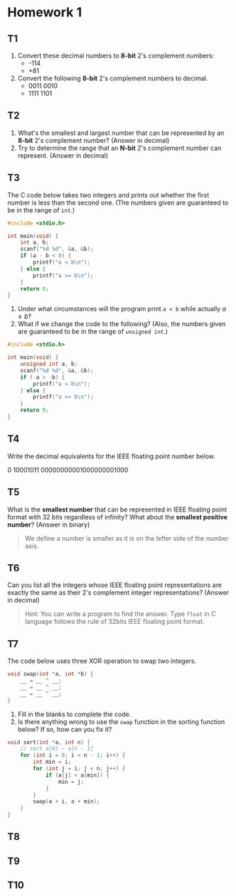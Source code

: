 # Homework 1

## T1

1. Convert these decimal numbers to **8-bit** 2's complement numbers:
    - -114
    - +81
2. Convert the following **8-bit** 2's complement numbers to decimal.
    - 0011 0010
    - 1111 1101

## T2

1. What's the smallest and largest number that can be represented by an **8-bit** 2's complement number? (Answer in decimal)
2. Try to determine the range that an **N-bit** 2's complement number can represent. (Answer in decimal)

## T3

The C code below takes two integers and prints out whether the first number is less than the second one. (The numbers given are guaranteed to be in the range of `int`.)

```c
#include <stdio.h>

int main(void) {
    int a, b;
    scanf("%d %d", &a, &b);
    if (a - b < 0) {
        printf("a < b\n");
    } else {
        printf("a >= b\n");
    }
    return 0;
}
```

1. Under what circumstances will the program print `a < b` while actually $a\geqslant b$?
2. What if we change the code to the following? (Also, the numbers given are guaranteed to be in the range of `unsigned int`.)

```c
#include <stdio.h>

int main(void) {
    unsigned int a, b;
    scanf("%d %d", &a, &b);
    if (-a > -b) {
        printf("a < b\n");
    } else {
        printf("a >= b\n");
    }
    return 0;
}
```

## T4

Write the decimal equivalents for the IEEE floating point number below.

0 10001011 00000000001000000001000

## T5

What is the **smallest number** that can be represented in IEEE floating point format with 32 bits regardless of infinity? What about the **smallest positive number**? (Answer in binary)

> We define a number is smaller as it is on the lefter side of the number axis.

## T6

Can you list all the integers whose IEEE floating point representations are exactly the same as their 2's complement integer representations? (Answer in decimal)

> Hint: You can write a program to find the answer. Type `float` in C language follows the rule of 32bits IEEE floating point format.

## T7

The code below uses three XOR operation to swap two integers.

```c
void swap(int *a, int *b) {
    __ = __ ^ __;
    __ = __ ^ __;
    __ = __ ^ __;
}
```

1. Fill in the blanks to complete the code.
2. Is there anything wrong to use the `swap` function in the sorting function below? If so, how can you fix it?

```c
void sort(int *a, int n) {
    // sort a[0] ~ a[n - 1]
    for (int i = 0; i < n - 1; i++) {
        int min = i;
        for (int j = i; j < n; j++) {
            if (a[j] < a[min]) {
                min = j;
            }
        }
        swap(a + i, a + min);
    }
}
```

## T8

## T9

## T10


